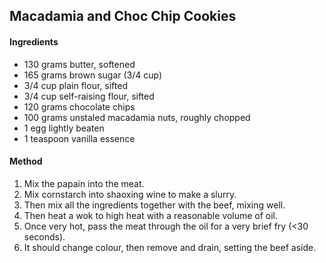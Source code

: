 ## Macadamia and Choc Chip Cookies

#### Ingredients

* 130 grams butter, softened
* 165 grams brown sugar (3/4 cup)
* 3/4 cup plain flour, sifted
* 3/4 cup self-raising flour, sifted
* 120 grams chocolate chips
* 100 grams unstaled macadamia nuts, roughly chopped
* 1 egg lightly beaten
* 1 teaspoon vanilla essence

#### Method

1. Mix the papain into the meat.
1. Mix cornstarch into shaoxing wine to make a slurry.
1. Then mix all the ingredients together with the beef, mixing well.
1. Then heat a wok to high heat with a reasonable volume of oil.
1. Once very hot, pass the meat through the oil for a very brief fry (<30 seconds).
1. It should change colour, then remove and drain, setting the beef aside.

